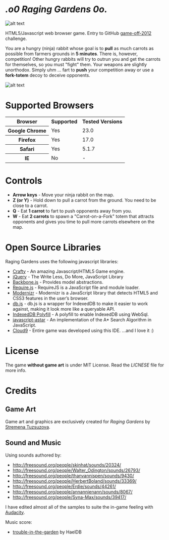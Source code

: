 _.o0 Raging Gardens 0o._
==========================

![alt text](https://raw.github.com/petarov/game-off-2012/master/art/logo.png "Raging Gardens")

HTML5/Javascript web browser game. Entry to GitHub [game-off-2012](https://github.com/github/game-off-2012) challenge.

You are a hungry (ninja) rabbit whose goal is to **pull** as much carrots 
as possible from farmers grounds in **5 minutes**. There is, however, competition!
Other hungry rabbits will try to outrun you and get the carrots for themselves, so you must "fight"  them.
Your weapons are slightly unorthodox. Simply uhm ... fart to **push** your competition away or use a **fork-totem** 
decoy to deceive opponents.

![alt text](http://i.imgur.com/RxYAi.png "Gameplay screenshot")

# Supported Browsers

<table>
  <tr>
    <th>Browser</th>
    <th>Supported</th>
    <th>Tested Versions</th>
  </tr>
  <tr>
    <th>Google Chrome</th>
    <td>Yes</td>
    <td>23.0</td>
  </tr>
  <tr>
    <th>Firefox</th>
    <td>Yes</td>
    <td>17.0</td>
  </tr>
  <tr>
    <th>Safari</th>
    <td>Yes</td>
    <td>5.1.7</td>
  </tr>   
  <tr>
    <th>IE</th>
    <td>No</td>
    <td>-</td>
  </tr>  
</table>

# Controls

  * **Arrow keys** - Move your ninja rabbit on the map.
  * **Z (or Y)** - Hold down to pull a carrot from the ground. You need to be close to a carrot.
  * **Q** - Eat **1 carrot** to fart to push opponents away from you.
  * **W** - Eat **2 carrots** to spawn a "Carrot-on-a-Fork" totem that attracts opponents and gives you time to pull more carrots elsewhere on the map.

# Open Source Libraries
Raging Gardens uses the following javascript libraries:

  * [Crafty](http://craftyjs.com/) - An amazing Javascript/HTML5 Game engine.  
  * [jQuery](http://jquery.com/) - The Write Less, Do More, JavaScript Library
  * [Backbone.js](http://backbonejs.org/) - Provides model abstractions.
  * [Require.js](http://requirejs.org/) - RequireJS is a JavaScript file and module loader. 
  * [Modernizr](http://modernizr.com/) - Modernizr is a JavaScript library that detects HTML5 and CSS3 features in the user’s browser.
  * [db.js](http://aaronpowell.github.com/db.js/) - db.js is a wrapper for IndexedDB to make it easier to work against, making it look more like a queryable API.
  * [IndexedDB Polyfill](https://github.com/axemclion/IndexedDBShim) - A polyfill to enable IndexedDB using WebSql.
  * [javascript-astar](https://github.com/bgrins/javascript-astar) - An implementation of the A* Search Algorithm in JavaScript.
  * [Cloud9](https://c9.io) - Entire game was developed using this IDE. ...and I love it :)

# License
The game **without game art** is under MIT License. Read the _LICNESE_ file for more info.

# Credits
## Game Art
Game art and graphics are exclusively created for _Raging Gardens_ by [Stremena Tuzsuzova](http://www.stremena.com). 

## Sound and Music
Using sounds authored by:

  * http://freesound.org/people/skinhat/sounds/20324/
  * http://freesound.org/people/Walter_Odington/sounds/26793/
  * http://freesound.org/people/thanvannispen/sounds/9430/
  * http://freesound.org/people/HerbertBoland/sounds/33369/
  * http://freesound.org/people/Erdie/sounds/44261/
  * http://freesound.org/people/annannienann/sounds/8067/
  * http://freesound.org/people/Syna-Max/sounds/39417/

I have edited almost all of the samples to suite the in-game feeling with [Audacity](http://audacity.sourceforge.net/).

Music score:

  * [trouble-in-the-garden](http://opengameart.org/content/trouble-in-the-garden) by HaelDB

